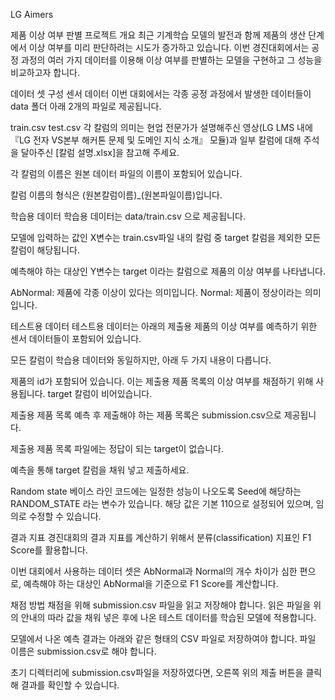 LG Aimers

제품 이상 여부 판별 프로젝트
개요
​최근 기계학습 모델의 발전과 함께 제품의 생산 단계에서 이상 여부를 미리 판단하려는 시도가 증가하고 있습니다.
이번 경진대회에서는 공정 과정의 여러 가지 데이터를 이용해 이상 여부를 판별하는 모델을 구현하고 그 성능을 비교하고자 합니다.



데이터 셋 구성
센서 데이터
이번 대회에서는 각종 공정 과정에서 발생한 데이터들이 data 폴더 아래 2개의 파일로 제공됩니다.

train.csv
test.csv
각 칼럼의 의미는 현업 전문가가 설명해주신 영상(LG LMS 내에 『LG 전자 VS본부 해커톤 문제 및 도메인 지식 소개』 모듈)과 일부 칼럼에 대해 주석을 달아주신 [칼럼 설명.xlsx]을 참고해 주세요.

각 칼럼의 이름은 원본 데이터 파일의 이름이 포함되어 있습니다.

칼럼 이름의 형식은 (원본칼럼이름)_(원본파일이름)입니다.



학습용 데이터
학습용 데이터는 data/train.csv 으로 제공됩니다.

모델에 입력하는 값인 X변수는 train.csv파일 내의 칼럼 중 target 칼럼을 제외한 모든 칼럼이 해당됩니다.

예측해야 하는 대상인 Y변수는 target 이라는 칼럼으로 제품의 이상 여부를 나타냅니다.

AbNormal: 제품에 각종 이상이 있다는 의미입니다.
Normal: 제품이 정상이라는 의미입니다.


테스트용 데이터
테스트용 데이터는 아래의 제출용 제품의 이상 여부를 예측하기 위한 센서 데이터들이 포함되어 있습니다.

모든 칼럼이 학습용 데이터와 동일하지만, 아래 두 가지 내용이 다릅니다.

제품의 id가 포함되어 있습니다. 이는 제출용 제품 목록의 이상 여부를 채점하기 위해 사용됩니다.
target 칼럼이 비어있습니다.


제출용 제품 목록
예측 후 제출해야 하는 제품 목록은 submission.csv으로 제공됩니다.

제출용 제품 목록 파일에는 정답이 되는 target이 없습니다.

예측을 통해 target 칼럼을 채워 넣고 제출하세요.



Random state
베이스 라인 코드에는 일정한 성능이 나오도록 Seed에 해당하는 RANDOM_STATE 라는 변수가 있습니다. 해당 값은 기본 110으로 설정되어 있으며, 임의로 수정할 수 있습니다.

결과 지표
경진대회의 결과 지표를 계산하기 위해서 분류(classification) 지표인 F1 Score를 활용합니다.

이번 대회에서 사용하는 데이터 셋은 AbNormal과 Normal의 개수 차이가 심한 편으로, 예측해야 하는 대상인 AbNormal을 기준으로 F1 Score를 계산합니다.



채점 방법
채점을 위해 submission.csv 파일을 읽고 저장해야 합니다. 읽은 파일을 위의 안내의 따라 값을 채워 넣은 후에 나온 테스트 데이터를 학습된 모델에 적용합니다.

모델에서 나온 예측 결과는 아래와 같은 형태의 CSV 파일로 저장하여야 합니다. 파일 이름은 submission.csv로 해야 합니다.



초기 디렉터리에 submission.csv파일을 저장하였다면, 오른쪽 위의 제출 버튼을 클릭해 결과를 확인할 수 있습니다.
